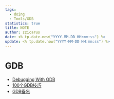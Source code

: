 ```yaml
---
tags:
  - doing
  - Tools/GDB
statistics: true
title: NOTE
author: zzicarus
date: <% tp.date.now("YYYY-MM-DD HH:mm:ss") %>
update: <% tp.date.now("YYYY-MM-DD HH:mm:ss") %>
---
```


# GDB
-  [Debugging With GDB](https://sourceware.org/gdb/current/onlinedocs/gdb.html/)
- [100个GDB技巧](https://wizardforcel.gitbooks.io/100-gdb-tips/content/)
- [GDB备忘](https://note.tonycrane.cc/cs/tools/gdb/)

